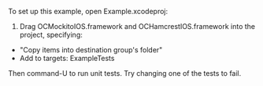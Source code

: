 To set up this example, open Example.xcodeproj:

1. Drag OCMockitoIOS.framework and OCHamcrestIOS.framework into the project, specifying:
  * "Copy items into destination group's folder"
  * Add to targets: ExampleTests
  
Then command-U to run unit tests. Try changing one of the tests to fail.

